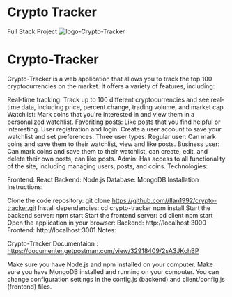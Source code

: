 # Crypto Tracker
 Full Stack Project 
![logo-Crypto-Tracker](https://github.com/Ilan1992/Crypto-Tracker/assets/144780128/5421e30a-b356-45bb-9598-66c389131366)

# Crypto-Tracker
Crypto-Tracker is a web application that allows you to track the top 100 cryptocurrencies on the market. It offers a variety of features, including:

Real-time tracking: Track up to 100 different cryptocurrencies and see real-time data, including price, percent change, trading volume, and market cap.
Watchlist: Mark coins that you're interested in and view them in a personalized watchlist.
Favoriting posts: Like posts that you find helpful or interesting.
User registration and login: Create a user account to save your watchlist and set preferences.
Three user types:
Regular user: Can mark coins and save them to their watchlist, view and like posts.
Business user: Can mark coins and save them to their watchlist, can create, edit, and delete their own posts, can like posts.
Admin: Has access to all functionality of the site, including managing users, posts, and coins.
Technologies:

Frontend: React
Backend: Node.js
Database: MongoDB
Installation Instructions:

Clone the code repository:
git clone https://github.com//Ilan1992/crypto-tracker.git
Install dependencies:
cd crypto-tracker
npm install
Start the backend server:
npm start
Start the frontend server:
cd client
npm start
Open the application in your browser:
Backend: http://localhost:3000
Frontend: http://localhost:3001
Notes:

Crypto-Tracker Documentaion :
https://documenter.getpostman.com/view/32918409/2sA3JKchBP

Make sure you have Node.js and npm installed on your computer.
Make sure you have MongoDB installed and running on your computer.
You can change configuration settings in the config.js (backend) and client/config.js (frontend) files.
